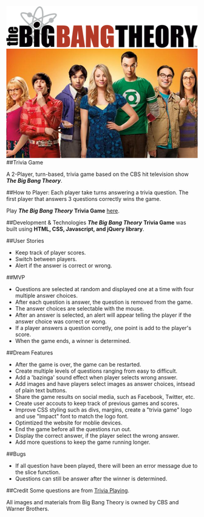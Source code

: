 ![Big Bang Logo](img/bigbanglogo.png)
![Cast Photo](img/Big-Bang.jpg)
##Trivia Game 

A 2-Player, turn-based, trivia game based on the CBS hit television show ***The Big Bang Theory***.

##How to Player:
Each player take turns answering a trivia question. The first player that answers 3 questions correctly wins the game.

Play ***The Big Bang Theory*** **Trivia Game** [here](https://connieduong.github.io/connieduong.trivia_game/).

##Development & Technologies
***The Big Bang Theory*** **Trivia Game** was built using **HTML, CSS, Javascript, and jQuery library**.

##User Stories
* Keep track of player scores.
* Switch between players.
* Alert if the answer is correct or wrong.


##MVP
* Questions are selected at random and displayed one at a time with four multiple answer choices.
* After each question is answer, the question is removed from the game. 
* The answer choices are selectable with the mouse.
* After an answer is selected, an alert will appear telling the player if the answer choice was correct or wong.
* If a player answers a question corretly, one point is add to the player's score.
* When the game ends, a winner is determined.  

##Dream Features
* After the game is over, the game can be restarted. 
* Create multiple levels of questions ranging from easy to difficult.
* Add a 'bazinga' sound effect when player selects wrong answer.
* Add images and have players select images as answer choices, intsead of plain text buttons.
* Share the game results on social media, such as Facebook, Twitter, etc.
* Create user accouts to keep track of previous games and scores.
* Improve CSS styling such as divs, margins, create a "trivia game" logo and use "Impact" font to match the logo font.
* Optimtized the website for moblie devices.
* End the game before all the questions run out.
* Display the correct answer, if the player select the wrong answer. 
* Add more questions to keep the game running longer.

##Bugs
 * If all question have been played, there will been an error message due to the slice function.
 * Questions can still be answer after the winner is determined. 

##Credit
Some questions are from [Trivia Playing](http://www.triviaplaying.com/573-big-bang-theory.htm).

All images and materials from Big Bang Theory is owned by CBS and Warner Brothers.
